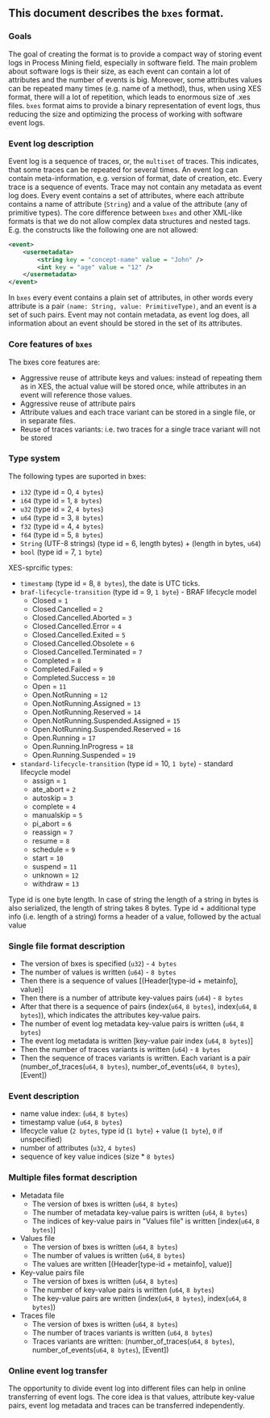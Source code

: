 ## This document describes the `bxes` format.

### Goals

The goal of creating the format is to provide a compact way of storing event logs in Process Mining field, especially in software field.
The main problem about software logs is their size, as each event can contain a lot of attributes and the number of events is big. Moreover,
some attributes values can be repeated many times (e.g. name of a method), thus, when using XES format, there will a lot of repetition, which leads
to enormous size of .xes files. `bxes` format aims to provide a binary representation of event logs, thus reducing the size and optimizing the process
of working with software event logs.

### Event log description

Event log is a sequence of traces, or, the `multiset` of traces. This indicates, that some traces can be repeated for several times.
An event log can contain meta-information, e.g. version of format, date of creation, etc.
Every trace is a sequence of events.
Trace may not contain any metadata as event log does.
Every event contains a set of attributes, where each attribute contains a name of attribute (`String`) and a value of the attribute (any of primitive types).
The core difference between `bxes` and other XML-like formats is that we do not allow complex data structures and nested tags.
E.g. the constructs like the following one are not allowed:

```xml
<event>
    <usermetadata>
        <string key = "concept-name" value = "John" />
        <int key = "age" value = "12" />
    </usermetadata>
</event>
```

In `bxes` every event contains a plain set of attributes, in other words every attribute is a pair `(name: String, value: PrimitiveType)`, and an event is
a set of such pairs.
Event may not contain metadata, as event log does, all information about an event should be stored in the set of its attributes.

### Core features of `bxes`

The bxes core features are:
- Aggressive reuse of attribute keys and values: instead of repeating them as in XES, the actual value will be stored once, while attributes in an event
  will reference those values.
- Aggressive reuse of attribute pairs
- Attribute values and each trace variant can be stored in a single file, or in separate files.
- Reuse of traces variants: i.e. two traces for a single trace variant will not be stored

### Type system

The following types are suported in bxes:
- `i32` (type id = 0, `4 bytes`)
- `i64` (type id = 1, `8 bytes`)
- `u32` (type id = 2, `4 bytes`)
- `u64` (type id = 3, `8 bytes`)
- `f32` (type id = 4, `4 bytes`)
- `f64` (type id = 5, `8 bytes`)
- `String` (UTF-8 strings) (type id = 6, length bytes) + (length in bytes, `u64`)
- `bool` (type id = 7, `1 byte`)

XES-sprcific types:
- `timestamp` (type id = 8, `8 bytes`), the date is UTC ticks.
- `braf-lifecycle-transition` (type id = 9, `1 byte`) - BRAF lifecycle model
    - Closed = `1`
    - Closed.Cancelled = `2`
    - Closed.Cancelled.Aborted = `3`
    - Closed.Cancelled.Error = `4`
    - Closed.Cancelled.Exited = `5`
    - Closed.Cancelled.Obsolete = `6`
    - Closed.Cancelled.Terminated = `7`
    - Completed = `8`
    - Completed.Failed = `9`
    - Completed.Success = `10`
    - Open = `11`
    - Open.NotRunning = `12`
    - Open.NotRunning.Assigned = `13`
    - Open.NotRunning.Reserved = `14`
    - Open.NotRunning.Suspended.Assigned = `15`
    - Open.NotRunning.Suspended.Reserved = `16`
    - Open.Running = `17`
    - Open.Running.InProgress = `18`
    - Open.Running.Suspended = `19`
- `standard-lifecycle-transition` (type id = 10, `1 byte`) - standard lifecycle model
    - assign = `1`
    - ate_abort = `2`
    - autoskip = `3`
    - complete = `4`
    - manualskip = `5`
    - pi_abort = `6`
    - reassign = `7`
    - resume = `8`
    - schedule = `9`
    - start = `10`
    - suspend = `11`
    - unknown = `12`
    - withdraw = `13`

Type id is one byte length. In case of string the length of a string in bytes is also serialized, the length of string takes 8 bytes.
Type id + additional type info (i.e. length of a string) forms a header of a value, followed by the actual value

### Single file format description

- The version of bxes is specified (`u32`) - `4 bytes`
- The number of values is written (`u64`) - `8 bytes`
- Then there is a sequence of values [(Header[type-id + metainfo], value)]
- Then there is a number of attribute key-values pairs (`u64`) - `8 bytes`
- After that there is a sequence of pairs (index(`u64`, `8 bytes`), index(`u64`, `8 bytes`)), which indicates the attributes key-value pairs.
- The number of event log metadata key-value pairs is written (`u64`, `8 bytes`)
- The event log metadata is written [key-value pair index (`u64`, `8 bytes`)]
- Then the number of traces variants is written (`u64`) - `8 bytes`
- Then the sequence of traces variants is written.
  Each variant is a pair (number_of_traces(`u64`, `8 bytes`), number_of_events(`u64`, `8 bytes`), [Event])

### Event description
  - name value index: (`u64`, `8 bytes`)
  - timestamp value (`u64`, `8 bytes`)
  - lifecycle value (`2 bytes`, type id (`1 byte`) + value (`1 byte`), `0` if unspecified)
  - number of attributes (`u32`, `4 bytes`)
  - sequence of key value indices (size * `8 bytes`)

### Multiple files format description

- Metadata file
    - The version of bxes is written (`u64`, `8 bytes`)
    - The number of metadata key-value pairs is written (`u64`, `8 bytes`)
    - The indices of key-value pairs in "Values file" is written [index(`u64`, `8 bytes`)]
- Values file
    - The version of bxes is written (`u64`, `8 bytes`)
    - The number of values is written (`u64`, `8 bytes`)
    - The values are written [(Header[type-id + metainfo], value)]
- Key-value pairs file
    - The version of bxes is written (`u64`, `8 bytes`)
    - The number of key-value pairs is written (`u64`, `8 bytes`)
    - The key-value pairs are written (index(`u64`, `8 bytes`), index(`u64`, `8 bytes`))
- Traces file
    - The version of bxes is written (`u64`, `8 bytes`)
    - The number of traces variants is written (`u64`, `8 bytes`)
    - Traces variants are written: (number_of_traces(`u64`, `8 bytes`), number_of_events(`u64`, `8 bytes`), [Event])

### Online event log transfer

The opportunity to divide event log into different files can help in online transferring of event logs.
The core idea is that values, attribute key-value pairs, event log metadata and traces can be transferred independently.